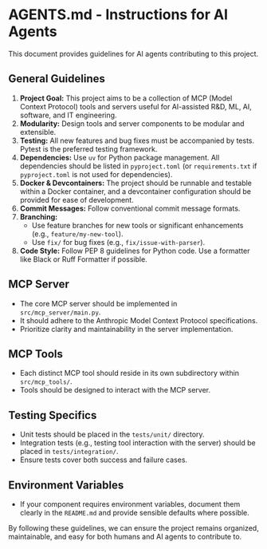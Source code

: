 # AGENTS.md - Instructions for AI Agents

This document provides guidelines for AI agents contributing to this project.

## General Guidelines

1.  **Project Goal:** This project aims to be a collection of MCP (Model Context Protocol) tools and servers useful for AI-assisted R&D, ML, AI, software, and IT engineering.
2.  **Modularity:** Design tools and server components to be modular and extensible.
3.  **Testing:** All new features and bug fixes must be accompanied by tests. Pytest is the preferred testing framework.
4.  **Dependencies:** Use `uv` for Python package management. All dependencies should be listed in `pyproject.toml` (or `requirements.txt` if `pyproject.toml` is not used for dependencies).
5.  **Docker & Devcontainers:** The project should be runnable and testable within a Docker container, and a devcontainer configuration should be provided for ease of development.
6.  **Commit Messages:** Follow conventional commit message formats.
7.  **Branching:**
    *   Use feature branches for new tools or significant enhancements (e.g., `feature/my-new-tool`).
    *   Use `fix/` for bug fixes (e.g., `fix/issue-with-parser`).
8.  **Code Style:** Follow PEP 8 guidelines for Python code. Use a formatter like Black or Ruff Formatter if possible.

## MCP Server

*   The core MCP server should be implemented in `src/mcp_server/main.py`.
*   It should adhere to the Anthropic Model Context Protocol specifications.
*   Prioritize clarity and maintainability in the server implementation.

## MCP Tools

*   Each distinct MCP tool should reside in its own subdirectory within `src/mcp_tools/`.
*   Tools should be designed to interact with the MCP server.

## Testing Specifics

*   Unit tests should be placed in the `tests/unit/` directory.
*   Integration tests (e.g., testing tool interaction with the server) should be placed in `tests/integration/`.
*   Ensure tests cover both success and failure cases.

## Environment Variables

*   If your component requires environment variables, document them clearly in the `README.md` and provide sensible defaults where possible.

By following these guidelines, we can ensure the project remains organized, maintainable, and easy for both humans and AI agents to contribute to.

